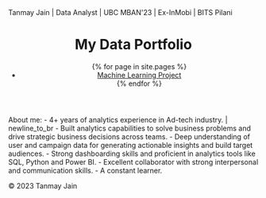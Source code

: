 <!DOCTYPE html>
<html>
  <head>
    <meta charset="utf-8">
    Tanmay Jain | Data Analyst | UBC MBAN'23 | Ex-InMobi | BITS Pilani
    <link rel="stylesheet" href="{{ "/assets/css/main.css" | relative_url }}">
  </head>
  <body>
    <header>
      <h1>My Data Portfolio</h1>
      <nav>
        <ul>
          {% for page in site.pages %}
            <li><a href="https://github.com/tan1310/Data-Projects/blob/main/BABS%20502_Final_Tanmay.ipynb">Machine Learning Project</a></li>
          {% endfor %}
        </ul>
      </nav>
    </header>
    <main>
      About me:
      - 4+ years of analytics experience in Ad-tech industry. | newline_to_br
      - Built analytics capabilities to solve business problems and drive strategic business decisions across teams.
      - Deep understanding of user and campaign data for generating actionable insights and build target audiences.
      - Strong dashboarding skills and proficient in analytics tools like SQL, Python and Power BI.
      - Excellent collaborator with strong interpersonal and communication skills. 
      - A constant learner. 
    </main>
    <footer>
      <p>&copy; 2023 Tanmay Jain</p>
    </footer>
  </body>
</html>



